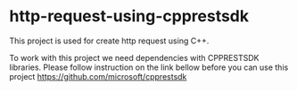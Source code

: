 # http-request-using-cpprestsdk
This project is used for create http request using C++.

To work with this project we need dependencies with CPPRESTSDK libraries.
Please follow instruction on the link bellow before you can use this project
https://github.com/microsoft/cpprestsdk
